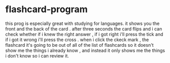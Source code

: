 # flashcard-program


this prog is especially great with studying for languages.
it shows you the front and the back of the card . after three seconds the card flips and i can check whether if i knew the right answer , if i got right i'll press the tick and if i got it wrong i'll press the cross .
when i click the ckeck mark , the flashcard it's going to be out of all of the list of flashcards so it doesn't show me the things i already know , and instead it only shows me the things i don't know so i can review it.
